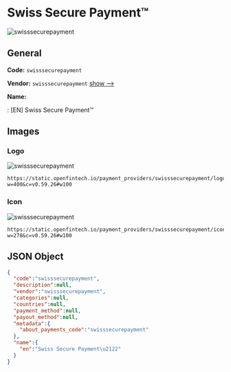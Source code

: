 
# Swiss Secure Payment™ 
![swisssecurepayment](https://static.openfintech.io/payment_providers/swisssecurepayment/logo.svg?w=400&c=v0.59.26#w100)  

## General 
 
**Code:** `swisssecurepayment` 
 
**Vendor:** `swisssecurepayment` [show -->](/vendors/swisssecurepayment/) 
 
**Name:** 
 
:	[EN] Swiss Secure Payment™ 
 

## Images 

### Logo 
 
![swisssecurepayment](https://static.openfintech.io/payment_providers/swisssecurepayment/logo.svg?w=400&c=v0.59.26#w100)  

```
https://static.openfintech.io/payment_providers/swisssecurepayment/logo.svg?w=400&c=v0.59.26#w100
```  

### Icon 
 
![swisssecurepayment](https://static.openfintech.io/payment_providers/swisssecurepayment/icon.svg?w=278&c=v0.59.26#w100)  

```
https://static.openfintech.io/payment_providers/swisssecurepayment/icon.svg?w=278&c=v0.59.26#w100
```  

## JSON Object 

```json
{
  "code":"swisssecurepayment",
  "description":null,
  "vendor":"swisssecurepayment",
  "categories":null,
  "countries":null,
  "payment_method":null,
  "payout_method":null,
  "metadata":{
    "about_payments_code":"swisssecurepayment"
  },
  "name":{
    "en":"Swiss Secure Payment\u2122"
  }
}
```  
